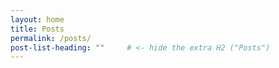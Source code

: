 ```yaml
---
layout: home
title: Posts
permalink: /posts/
post-list-heading: ""     # <- hide the extra H2 ("Posts")
---
```

